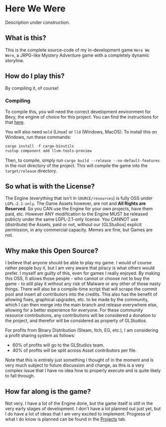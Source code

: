 # Here We Were

Description under construction.

## What is this?

This is the complete source-code of my in-development game `Here We Were`, a JRPG-like Mystery Adventure game with a completely dynamic storyline.

## How do I play this?

By compiling it, of course!

### Compiling

To compile this, you will need the correct development environment for Bevy, the engine of choice for this project. You can find the instructions for that [here](https://bevyengine.org/learn/book/getting-started/setup/).

You will also need `mold` (Linux) or `lld` (Windows, MacOS). To install this on Windows, run these commands:

```powershell
cargo install -f cargo-binutils
rustup component add llvm-tools-preview
```

Then, to compile, simply run `cargo build --release --no-default-features` in the root directory of the project. This will compile the game into the `target/release` directory.

## So what is with the License?

The Engine (everything that isn't in `SOURCE/resources`) is fully OSS under `LGPL-2.1-only`. The Game Assets however, are not and **All Rights are Reserved**.
So you CAN use the Engine for your own projects, have them paid, etc. However ANY modification to the Engine MUST be released publicly under the same LGPL-2.1-only license.
You CANNOT use (distribute) the Assets, paid or not, without our \[GLStudios] explicit permission, in any commercial capacity. Memes are fine, but Games are not.

## Why make this Open Source?

I believe that anyone should be able to play my game. I would of course rather people buy it, but I am very aware that piracy is what others would prefer. I myself am guilty of this, even for games I really enjoyed.
By making this OSS, It allows those people - who cannot or choose not to buy the game - to still play it without any risk of Malware or any other of those nasty things.
There will also be a compile-time script that will scrape the commit pool and insert all contributors into the credits.
This also has the benefit of allowing fixes, graphical upgrades, etc. to be made by the community, which I can then merge into the main branch and release everywhere else, allowing for a better experience for everyone.
For these community resource contributions, any contributions will be considered a donation to the project, and therefor will be considered as property of GLStudios.

For profits from Binary Distribution (Steam, Itch, EG, etc.), I am considering a profit sharing system as follows:

- 60% of profits will go to the GLStudios team.
- 40% of profits will be split across Asset contributors per file.

Note that this is entirely just something I thought of in the moment and is very much subject to future discussion and change, as this is a very complex issue that I have no idea how to properly execute and is quite likely to fall through.

## How far along is the game?

Not very. I have a lot of the Engine done, but the game itself is still in the very early stages of development. I don't have a lot planned out just yet, but I do have a lot of ideas that I am very excited to implement. Progress of what I do know is planned can be found in the [Projects](https://github.com/users/GamingLiamStudios/projects/1/views/1) tab.
